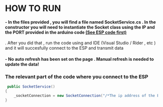 # HOW TO RUN

#### - In the files provided , you will find a file named SocketService.cs . In the constructor you will need to instantiate the Socket class using the IP and the PORT  provided in the arduino code <a href="https://github.com/MisuStefanLeonard/IrrigationSystem/tree/main/IrrigationSystem#setup" target="_blank">(See ESP code first)</a>
 . After you did that , run the code using and IDE (Visual Studio / Rider , etc ) and it will succesfully connect to the ESP and transmit data
#### - No auto refresh has been set on the page . Manual refresh is needed to update the data!


### The relevant part of the code where you connect to the ESP

```csharp
 public SocketService()
{
    _socketConnection = new SocketConnection("/*The ip address of the ESP*/", /*If you decide to change port , change in Arduino code as well*/5055);
}
```
